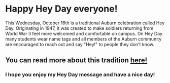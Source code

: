 # Happy Hey Day everyone! 
This Wednesday, October 16th is a traditional Auburn celebration called Hey Day.
Originating in 1947, it was created to make soldiers returning from World War II feel more welcomed and comfortable on campus. On Hey Day many students wear name tags and all members of the Auburn community are encouraged to reach out and say "Hey!" to people they don't know.

## You can read more about this tradition **[here!](https://sga.auburn.edu/hey-day/)**

### I hope you enjoy my Hey Day message and have a nice day!

